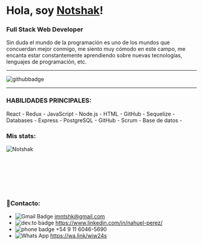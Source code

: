 # Hola, soy **[Notshak](https://www.linkedin.com/in/nahuel-perez/)**! 
### Full Stack Web Developer 
  
Sin duda el mundo de la programación es uno de los mundos que concuerdan mejor conmigo, me siento muy cómodo en este campo, me encanta estar constantemente aprendiendo sobre nuevas tecnologías, lenguajes de programación, etc.

---
![githubbadge](https://img.shields.io/github/followers/Notshak?style=social)

---

### HABILIDADES PRINCIPALES:
React - 
Redux - 
JavaScript - 
Node.js - 
HTML - 
GitHub - 
Sequelize - 
Databases - 
Express - 
PostgreSQL - 
GitHub - 
Scrum - 
Base de datos - 


### Mis stats:

<p align="left"> <img align="left" alt="Notshak" src="https://github-readme-stats.vercel.app/api?username=Notshak&show_icons=true&hide_rank=true&hide_title=true" alt="Notshak" />

<br>
<br>
<br>
<br>
<br>
<br>
<br>

### 💬Contacto:
   - ![Gmail Badge](https://img.shields.io/badge/-GMAIL-c14438?style=flat-square&logo=Gmail&logoColor=white&link=mailto:imntshk@gmail.com) imntshk@gmail.com
   - ![dev.to badge](https://img.shields.io/badge/-LINKEDIN-%230177B5?style=flat&logo=linkedin) https://www.linkedin.com/in/nahuel-perez/
   - ![phone badge](https://img.shields.io/badge/-📱teléfono-onfirmational) +54 9 11 6046-5690 
   - ![Whats App](https://img.shields.io/badge/-Whats%20App-brightgreen) https://wa.link/wiw24s
<!--
**LeonelBoccanfuso/LeonelBoccanfuso** is a ✨ _special_ ✨ repository because its `README.md` (this file) appears on your GitHub profile.